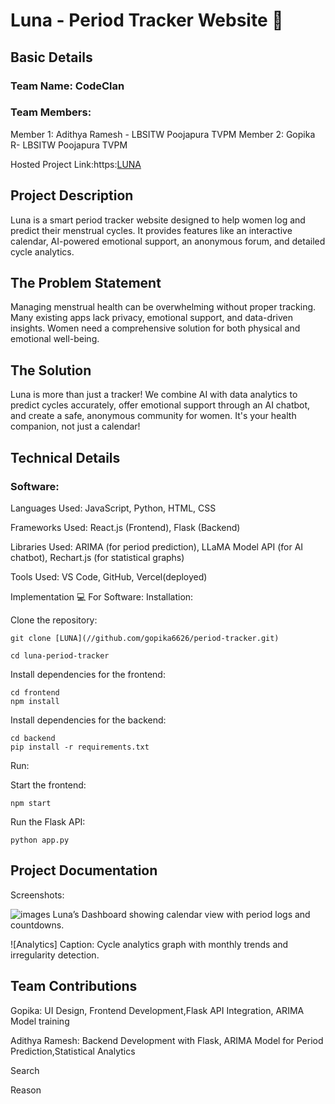 # Luna - Period Tracker Website 🎯

## Basic Details

### Team Name: CodeClan

### Team Members:

Member 1: Adithya Ramesh - LBSITW Poojapura TVPM
Member 2: Gopika R- LBSITW Poojapura TVPM

Hosted Project Link:https:[LUNA](//github.com/gopika6626/period-tracker.git)


## Project Description
Luna is a smart period tracker website designed to help women log and predict their menstrual cycles. It provides features like an interactive calendar, AI-powered emotional support, an anonymous forum, and detailed cycle analytics.

## The Problem Statement
Managing menstrual health can be overwhelming without proper tracking. Many existing apps lack privacy, emotional support, and data-driven insights. Women need a comprehensive solution for both physical and emotional well-being.

## The Solution
Luna is more than just a tracker!
We combine AI with data analytics to predict cycles accurately, offer emotional support through an AI chatbot, and create a safe, anonymous community for women. It's your health companion, not just a calendar!

## Technical Details
### Software:
Languages Used: JavaScript, Python, HTML, CSS

Frameworks Used: React.js (Frontend), Flask (Backend)

Libraries Used: ARIMA (for period prediction), LLaMA Model API (for AI chatbot), Rechart.js (for statistical graphs)

Tools Used: VS Code, GitHub, Vercel(deployed)


Implementation
💻 For Software:
Installation:

Clone the repository:
```
git clone [LUNA](//github.com/gopika6626/period-tracker.git)

cd luna-period-tracker
```

Install dependencies for the frontend:
```
cd frontend
npm install

```

Install dependencies for the backend:
```
cd backend
pip install -r requirements.txt
```

Run:

Start the frontend:
```
npm start
```
Run the Flask API:

```
python app.py
```

## Project Documentation

Screenshots:

![images](https://github.com/gopika6626/period-tracker/commit/228f905dcec70cf79688d031143e06f550e94044)
 Luna’s Dashboard showing calendar view with period logs and countdowns.
 
 ![Analytics]
Caption: Cycle analytics graph with monthly trends and irregularity detection.




## Team Contributions
Gopika: UI Design, Frontend Development,Flask API Integration, ARIMA Model training

Adithya Ramesh: Backend Development with Flask, ARIMA Model for Period Prediction,Statistical Analytics













Search

Reason

